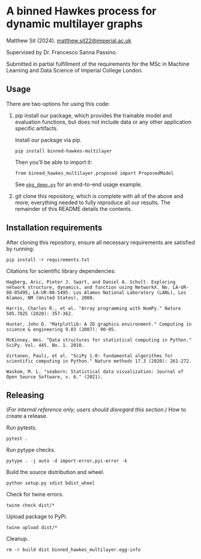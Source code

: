 # A binned Hawkes process for dynamic multilayer graphs

Matthew Sit (2024). matthew.sit22@imperial.ac.uk

Supervised by Dr. Francesco Sanna Passino.

Submitted in partial fulfillment of the requirements for the MSc in Machine Learning and Data Science of Imperial College London.

## Usage
There are two options for using this code:

1. pip install our package, which provides the trainable model and evaluation functions, but does not include data or any other application specific artifacts.

    Install our package via pip.
    ```
    pip install binned-hawkes-multilayer
    ```

    Then you'll be able to import it:
    ```
    from binned_hawkes_multilayer.proposed import ProposedModel
    ```

    See [`pkg_demo.py`](pkg_demo.py) for an end-to-end usage example.

2. git clone this repository, which is complete with all of the above and more; everything needed to fully reproduce all our results. The remainder of this README details the contents.

## Installation requirements

After cloning this repository, ensure all necessary requirements are satisfied by running:
```
pip install -r requirements.txt
```

Citations for scientific library dependencies:

`Hagberg, Aric, Pieter J. Swart, and Daniel A. Schult. Exploring network structure, dynamics, and function using NetworkX. No. LA-UR-08-05495; LA-UR-08-5495. Los Alamos National Laboratory (LANL), Los Alamos, NM (United States), 2008.`

`Harris, Charles R., et al. "Array programming with NumPy." Nature 585.7825 (2020): 357-362.`

`Hunter, John D. "Matplotlib: A 2D graphics environment." Computing in science & engineering 9.03 (2007): 90-95.`

`McKinney, Wes. "Data structures for statistical computing in Python." SciPy. Vol. 445. No. 1. 2010.`

`Virtanen, Pauli, et al. "SciPy 1.0: fundamental algorithms for scientific computing in Python." Nature methods 17.3 (2020): 261-272.`

`Waskom, M. L. "seaborn: Statistical data visualization: Journal of Open Source Software, v. 6." (2021).`

## Releasing
*(For internal reference only; users should disregard this section.)* How to create a release.

Run pytests.
```
pytest .
```

Run pytype checks.
```
pytype . -j auto -d import-error,pyi-error -k
```

Build the source distribution and wheel.
```
python setup.py sdist bdist_wheel
```

Check for twine errors.
```
twine check dist/*
```

Upload package to PyPi.
```
twine upload dist/*
```

Cleanup.
```
rm -r build dist binned_hawkes_multilayer.egg-info
```

